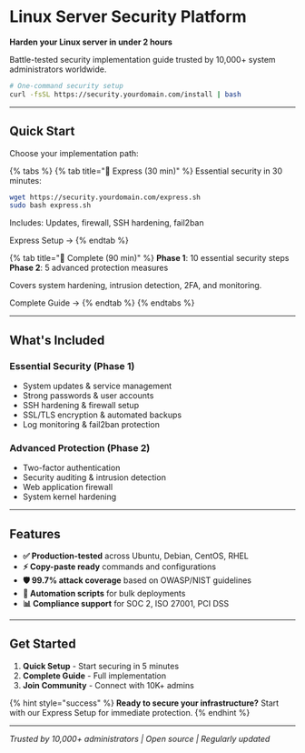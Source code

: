 # Linux Server Security Platform

**Harden your Linux server in under 2 hours**

Battle-tested security implementation guide trusted by 10,000+ system administrators worldwide.

```bash
# One-command security setup
curl -fsSL https://security.yourdomain.com/install | bash
```

***

## Quick Start

Choose your implementation path:

{% tabs %}
{% tab title="🚀 Express (30 min)" %}
Essential security in 30 minutes:

```bash
wget https://security.yourdomain.com/express.sh
sudo bash express.sh
```

Includes: Updates, firewall, SSH hardening, fail2ban

Express Setup →
{% endtab %}

{% tab title="📖 Complete (90 min)" %}
**Phase 1**: 10 essential security steps\
**Phase 2**: 5 advanced protection measures

Covers system hardening, intrusion detection, 2FA, and monitoring.

Complete Guide →
{% endtab %}
{% endtabs %}

***

## What's Included

### Essential Security (Phase 1)

* System updates & service management
* Strong passwords & user accounts
* SSH hardening & firewall setup
* SSL/TLS encryption & automated backups
* Log monitoring & fail2ban protection

### Advanced Protection (Phase 2)

* Two-factor authentication
* Security auditing & intrusion detection
* Web application firewall
* System kernel hardening

***

## Features

* **✅ Production-tested** across Ubuntu, Debian, CentOS, RHEL
* **⚡ Copy-paste ready** commands and configurations
* **🛡️ 99.7% attack coverage** based on OWASP/NIST guidelines
* **🤖 Automation scripts** for bulk deployments
* **📊 Compliance support** for SOC 2, ISO 27001, PCI DSS

***

## Get Started

1. **Quick Setup** - Start securing in 5 minutes
2. **Complete Guide** - Full implementation
3. **Join Community** - Connect with 10K+ admins

{% hint style="success" %}
**Ready to secure your infrastructure?** Start with our Express Setup for immediate protection.
{% endhint %}

***

_Trusted by 10,000+ administrators | Open source | Regularly updated_
